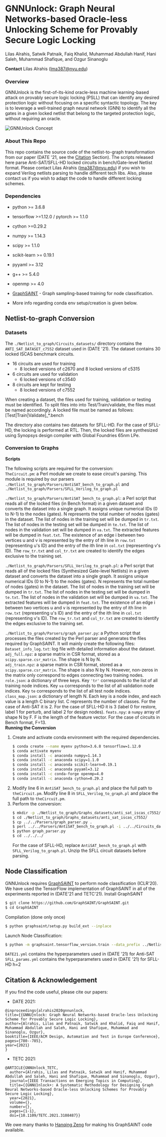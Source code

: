 # GNNUnlock: Graph Neural Networks-based Oracle-less Unlocking Scheme for Provably Secure Logic Locking
Lilas Alrahis, Satwik Patnaik, Faiq Khalid, Muhammad Abdullah Hanif, Hani Saleh, Muhammad Shafique, and Ozgur Sinanoglu

**Contact**
Lilas Alrahis (lma387@nyu.edu)
### Overview 
GNNUnlock is the first-of-its-kind oracle-less machine learning-based attack on provably secure logic locking (PSLL) that can identify any desired protection logic without focusing on a specific syntactic topology. The key is to leverage a well-trained graph neural network (GNN) to identify all the gates in a given locked netlist that belong to the targeted protection logic, without requiring an oracle. 

![GNNUnlock Concept](./overview_diagram.png)

### About This Repo
This repo contains the source code of the netlist-to-graph transformation from our paper (DATE '21, see the [Citation](#Citation-&-Acknowledgement) Section). The scripts released here parse Anti-SAT/SFLL-HD locked circuits in bench/Gate-level Netlist format. Please contact Lilas Alrahis (lma387@nyu.edu) if you wish to expand Verilog netlists parsing to handle different tech libs. Also, please contact us if you wish to adapt the code to handle different locking schemes.
### Dependencies
* python >= 3.6.8
* tensorflow >=1.12.0  / pytorch >= 1.1.0
* cython >=0.29.2
* numpy >= 1.14.3
* scipy >= 1.1.0
* scikit-learn >= 0.19.1
* pyyaml >= 3.12
* g++ >= 5.4.0
* openmp >= 4.0

* [GraphSAINT](https://github.com/GraphSAINT/GraphSAINT) - Graph sampling-based training for node classification.
* More info regarding conda env setup/creation is given below.
## Netlist-to-graph Conversion
### Datasets
The `./Netlist_to_graph/Circuits_datasets/` directory contains the `ANTI_SAT_DATASET_c7552` dataset used in (DATE '21). The dataset contains 30 locked ISCAS benchmark circuits.
- 16 circuits are used for training
     - 8 locked versions of c2670 and 8 locked versions of c5315
- 6 circuits are used for validation
    - 6 locked versions of c3540
- 8 circuits are kept for testing
    - 8 locked versions of c7552
    
When creating a dataset, the files used for training, validation or testing must be identified. To split files into into Test/Train/validate, the files must be named accordingly. A locked file must be named as follows: [Test|Train|Validate]_*.bench

The directory also contains two datasets for SFLL-HD. For the case of SFLL-HD, the locking is performed at RTL. Then, the locked files are synthesized using Synopsys design compiler with Global Foundries 65nm LPe.
### Conversion to Graphs
**Scripts**  

The following scripts are required for the conversion:  
`TheCircuit.pm`: a Perl module we create to ease circuit's parsing. This module is required by our parsers `./Netlist_to_graph/Parsers/AntiSAT_bench_to_graph.pl` and `./Netlist_to_graph/Parsers/SFLL_Verilog_to_graph.pl`

`./Netlist_to_graph/Parsers/AntiSAT_bench_to_graph.pl`: a Perl script that reads all of the locked files (in Bench format) in a given dataset and converts the dataset into a single graph. It assigns unique numerical IDs (0 to N-1) to the nodes (gates). N represents the total number of nodes (gates) in the dataset. The list of nodes in the training set will be dumped in `tr.txt`. The list of nodes in the testing set will be dumped in `te.txt`. The list of nodes in the validation set will be dumped in `va.txt`. The extracted features will be dumped in `feat.txt`. The existence of an edge i between two vertices u and v is represented by the entry of ith line in `row.txt` (representing u's ID) and the entry of the ith line in `col.txt` (representing v's ID). The `row_tr.txt` and `col_tr.txt` are created to identify the edges exclusive to the training set.  

`./Netlist_to_graph/Parsers/SFLL_Verilog_to_graph.pl`: a Perl script that reads all of the locked files (Synthesized Gate-level Netlists) in a given dataset and converts the dataset into a single graph. It assigns unique numerical IDs (0 to N-1) to the nodes (gates). N represents the total number of nodes (gates) in the dataset. The list of nodes in the training set will be dumped in `tr.txt`. The list of nodes in the testing set will be dumped in `te.txt`. The list of nodes in the validation set will be dumped in `va.txt`. The extracted features will be dumped in `feat.txt`. The existence of an edge i between two vertices u and v is represented by the entry of ith line in `row.txt` (representing u's ID) and the entry of the ith line in `col.txt` (representing v's ID). The `row_tr.txt` and `col_tr.txt` are created to identify the edges exclusive to the training set.  

`./Netlist_to_graph/Parsers/graph_parser.py`: a Python script that processes the files created by the Perl parser and generates the files required by GraphSAINT. It will mainly create the following files:  
`Dataset_info_log.txt`: log file with detailed information about the dataset.  
`adj_full.npz`: a sparse matrix in CSR format, stored as a `scipy.sparse.csr_matrix`. The shape is N by N.  
`adj_train.npz`: a sparse matrix in CSR format, stored as a `scipy.sparse.csr_matrix`. The shape is also N by N. However, non-zeros in the matrix only correspond to edges connecting two training nodes.  
`role.json`: a dictionary of three keys. Key `'tr'` corresponds to the list of all training node indices. Key `va` corresponds to the list of all validation node indices. Key `te` corresponds to the list of all test node indices.  
`class_map.json`: a dictionary of length N. Each key is a node index, and each value is a length C binary list. C represents the number of classes. For the case of Anti-SAT it is 2. For the case of SFLL-HD it is 3 (label 0 for restore, label 1 for perturb, and label 2 for design nodes). 
`feats.npy`: a `numpy` array of shape N by F. F is the length of the feature vector. For the case of circuits in Bench format, F=13.  
**Running the Conversion**   
1) Create and activate conda environment with the required dependencies.
    ```sh
    $ conda create --name myenv python=3.6.8 tensorflow=1.12.0
    $ conda activate myenv
    $ conda install -c anaconda numpy=1.14.3
    $ conda install -c anaconda scipy=1.1.0 
    $ conda install -c anaconda scikit-learn=0.19.1
    $ conda install -c anaconda pyyaml=3.12
    $ conda install -c conda-forge openmp=4.0
    $ conda install -c anaconda cython=0.29.2
    ```
2) Modify line 6 in `AntiSAT_bench_to_graph.pl` and place the full path to `theCircuit.pm`. Modify line 8 in `SFLL_Verilog_to_graph.pl` and place the full path to `theCircuit.pm`.
3) Perform the conversion:  
    ```sh
    $ mkdir -p ./Netlist_to_graph/Graphs_datasets/anti_sat_iscas_c7552/
    $ cd ./Netlist_to_graph/Graphs_datasets/anti_sat_iscas_c7552/
    $ cp ../../Parsers/graph_parser.py .
    $ perl ../../Parsers/AntiSAT_bench_to_graph.pl -i ../../Circuits_datasets/ANTI_SAT_DATASET_c7552 > log.txt
    $ python graph_parser.py
    $ cd ../../../
    ```
    For the case of SFLL-HD, replace `AntiSAT_bench_to_graph.pl` with `SFLL_Verilog_to_graph.pl`. Unzip the SFLL circuit datasets before parsing.
## Node Classification

GNNUnlock requires [GraphSAINT](https://github.com/GraphSAINT/GraphSAINT) to perform node classification (ICLR'20). We have used the TensorFlow implementation of GraphSAINT in all of the experiments reported in (DATE'21 and TETC'21).
Install GraphSAINT
```sh
$ git clone https://github.com/GraphSAINT/GraphSAINT.git
$ cd GraphSAINT
```
Compilation (done only once)
```sh
$ python graphsaint/setup.py build_ext --inplace
```
Launch Node Classification:
```sh
$ python -m graphsaint.tensorflow_version.train --data_prefix ../Netlist_to_graph/Graphs_datasets/anti_sat_iscas_c7552 --train_config ../DATE21.yml --gpu -1 > log_training.txt
```
`DATE21.yml` contains the hyperparameters used in (DATE '21) for Anti-SAT
`SFLL_params.yml` contains the hyperparameters used in (DATE '21) for SFLL-HD h=2
## Citation & Acknowledgement
If you find the code useful, please cite our papers:
* DATE 2021:
```
@inproceedings{alrahis2020gnnunlock,
title={{GNNU}nlock: Graph Neural Networks-based Oracle-less Unlocking Scheme for Provably Secure Logic Locking},
author={Alrahis, Lilas and Patnaik, Satwik and Khalid, Faiq and Hanif, Muhammad Abdullah and Saleh, Hani and Shafique, Muhammad and Sinanoglu, Ozgur},
booktitle={IEEE/ACM Design, Automation and Test in Europe Conference}, 
pages={780--785},
year={2021}
}
```
* TETC 2021:
```
@ARTICLE{GNNUnlock_TETC,
  author={Alrahis, Lilas and Patnaik, Satwik and Hanif, Muhammad Abdullah and Saleh, Hani and Shafique, Muhammad and Sinanoglu, Ozgur},
  journal={IEEE Transactions on Emerging Topics in Computing}, 
  title={{GNNU}nlock+: A Systematic Methodology for Designing Graph Neural Networks-based Oracle-less Unlocking Schemes for Provably Secure Logic Locking}, 
  year={2021},
  volume={},
  number={},
  pages={1-1},
  doi={10.1109/TETC.2021.3108487}}
```
We owe many thanks to [Hanqing Zeng](https://sites.google.com/a/usc.edu/zengh/home) for making his GraphSAINT code available.




